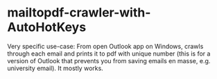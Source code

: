 # mailtopdf-crawler-with-AutoHotKeys
Very specific use-case: From open Outlook app on Windows, crawls through each email and prints it to pdf with unique number (this is for a version of Outlook that prevents you from saving emails en masse, e.g. university email). It mostly works.
